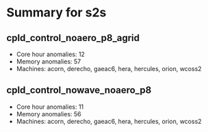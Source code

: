 # Summary for s2s

## cpld_control_noaero_p8_agrid
- Core hour anomalies: 12
- Memory anomalies: 57
- Machines: acorn, derecho, gaeac6, hera, hercules, orion, wcoss2

## cpld_control_nowave_noaero_p8
- Core hour anomalies: 11
- Memory anomalies: 56
- Machines: acorn, derecho, gaeac6, hera, hercules, orion, wcoss2

